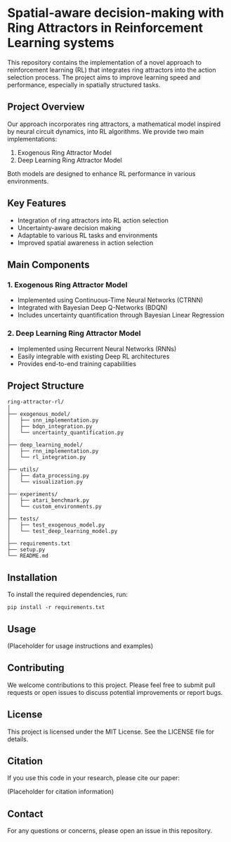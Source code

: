 # Spatial-aware decision-making with Ring Attractors in Reinforcement Learning systems

This repository contains the implementation of a novel approach to reinforcement learning (RL) that integrates ring attractors into the action selection process. The project aims to improve learning speed and performance, especially in spatially structured tasks.

## Project Overview

Our approach incorporates ring attractors, a mathematical model inspired by neural circuit dynamics, into RL algorithms. We provide two main implementations:

1. Exogenous Ring Attractor Model
2. Deep Learning Ring Attractor Model

Both models are designed to enhance RL performance in various environments.

## Key Features

- Integration of ring attractors into RL action selection
- Uncertainty-aware decision making
- Adaptable to various RL tasks and environments
- Improved spatial awareness in action selection

## Main Components

### 1. Exogenous Ring Attractor Model

- Implemented using Continuous-Time Neural Networks (CTRNN)
- Integrated with Bayesian Deep Q-Networks (BDQN)
- Includes uncertainty quantification through Bayesian Linear Regression

### 2. Deep Learning Ring Attractor Model

- Implemented using Recurrent Neural Networks (RNNs)
- Easily integrable with existing Deep RL architectures
- Provides end-to-end training capabilities

## Project Structure

```
ring-attractor-rl/
│
├── exogenous_model/
│   ├── snn_implementation.py
│   ├── bdqn_integration.py
│   └── uncertainty_quantification.py
│
├── deep_learning_model/
│   ├── rnn_implementation.py
│   └── rl_integration.py
│
├── utils/
│   ├── data_processing.py
│   └── visualization.py
│
├── experiments/
│   ├── atari_benchmark.py
│   └── custom_environments.py
│
├── tests/
│   ├── test_exogenous_model.py
│   └── test_deep_learning_model.py
│
├── requirements.txt
├── setup.py
└── README.md
```

## Installation

To install the required dependencies, run:

```
pip install -r requirements.txt
```

## Usage

(Placeholder for usage instructions and examples)

## Contributing

We welcome contributions to this project. Please feel free to submit pull requests or open issues to discuss potential improvements or report bugs.

## License

This project is licensed under the MIT License. See the LICENSE file for details.

## Citation

If you use this code in your research, please cite our paper:

(Placeholder for citation information)

## Contact

For any questions or concerns, please open an issue in this repository.
